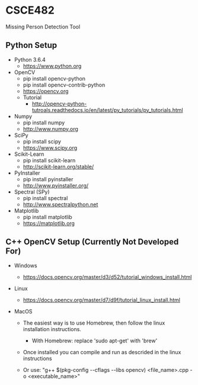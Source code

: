 # CSCE482
Missing Person Detection Tool


## Python Setup
* Python 3.6.4
  * https://www.python.org
* OpenCV
  * pip install opencv-python
  * pip install opencv-contrib-python
  * https://opencv.org
  * Tutorial
    * http://opencv-python-tutroals.readthedocs.io/en/latest/py_tutorials/py_tutorials.html
* Numpy
  * pip install numpy
  * http://www.numpy.org
* SciPy
  * pip install scipy
  * https://www.scipy.org
* Scikit-Learn
  * pip install scikit-learn
  * http://scikit-learn.org/stable/
* PyInstaller
  * pip install pyinstaller
  * http://www.pyinstaller.org/
* Spectral (SPy)
  * pip install spectral
  * http://www.spectralpython.net
* Matplotlib
  * pip install matplotlib
  * https://matplotlib.org

## C++ OpenCV Setup (Currently Not Developed For)
* Windows
  * https://docs.opencv.org/master/d3/d52/tutorial_windows_install.html
  
* Linux
  * https://docs.opencv.org/master/d7/d9f/tutorial_linux_install.html
  
* MacOS
  * The easiest way is to use Homebrew, then follow the linux installation instructions.
    * With Homebrew: replace 'sudo apt-get' with 'brew'
  * Once installed you can compile and run as descrided in the linux instructions 

  * Or use: "g++ $(pkg-config --cflags --libs opencv) <file_name>.cpp -o <executable_name>"
